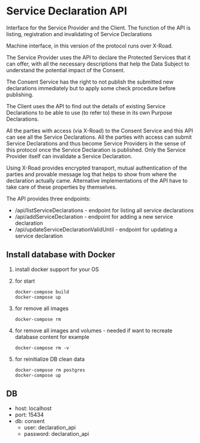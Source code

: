 # Service Declaration API
Interface for the Service Provider and the Client. The function of the API is listing, registration and invalidating of Service Declarations

Machine interface, in this version of the protocol runs over X-Road.

The Service Provider uses the API to declare the Protected Services that it can offer, with all the necessary descriptions that help the Data Subject to understand the potential impact of the Consent.

The Consent Service has the right to not publish the submitted new declarations immediately but to apply some check procedure before publishing.

The Client uses the API to find out the details of existing Service Declarations to be able to use (to refer to) these in its own Purpose Declarations.

All the parties with access (via X-Road) to the Consent Service and this API can see all the Service Declarations. All the parties with access can submit Service Declarations and thus become Service Providers in the sense of this protocol once the Service Declaration is published. Only the Service Provider itself can invalidate a Service Declaration.

Using X-Road provides encrypted transport, mutual authentication of the parties and provable message log that helps to show from where the declaration actually came. Alternative implementations of the API have to take care of these properties by themselves.

The API provides three endpoints:
* /api/listServiceDeclarations - endpoint for listing all service declarations
* /api/addServiceDeclaration - endpoint for adding a new service declaration
* /api/updateServiceDeclarationValidUntil - endpoint for updating a service declaration

Install database with Docker
-----
1. install docker support for your OS
2. for start
       
       docker-compose build
       docker-compose up

3. for remove all images
       
       docker-compose rm
       
4. for remove all images and volumes - needed if want to recreate database content for example
       
       docker-compose rm -v
       
4. for reinitialize DB clean data

       docker-compose rm postgres
       docker-compose up

DB
--
* host: localhost
* port: 15434
* db: consent
  * user: declaration_api
  * password: declaration_api
